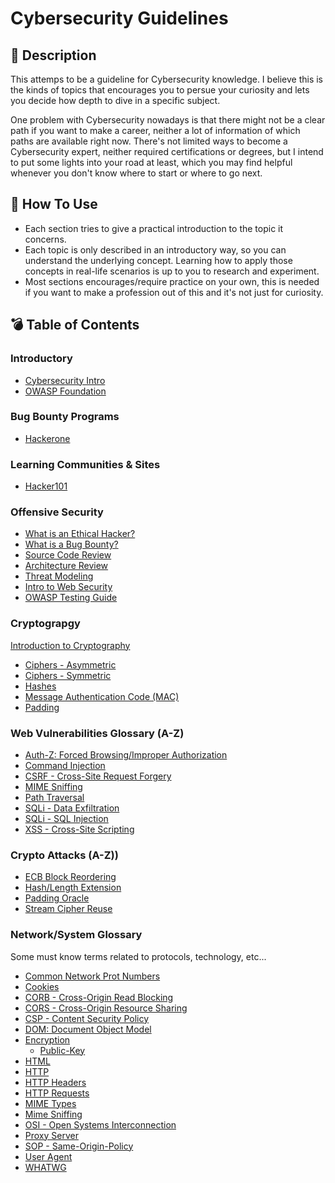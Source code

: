 # Cybersecurity Guidelines

## :pushpin: Description

This attemps to be a guideline for Cybersecurity knowledge. I believe this is the kinds of topics that encourages you to persue your curiosity and lets you decide how depth to dive in a specific subject.

One problem with Cybersecurity nowadays is that there might not be a clear path if you want to make a career, neither a lot of information of which paths are available right now. There's not limited ways to become a Cybersecurity expert, neither required certifications or degrees, but I intend to put some lights into your road at least, which you may find helpful whenever you don't know where to start or where to go next.

## :memo: How To Use

* Each section tries to give a practical introduction to the topic it concerns.
* Each topic is only described in an introductory way, so you can understand the underlying concept. Learning how to apply those concepts in real-life scenarios is up to you to research and experiment.
* Most sections encourages/require practice on your own, this is needed if you want to make a profession out of this and it's not just for curiosity.

## :bomb: Table of Contents

### Introductory

* [Cybersecurity Intro](./intro_to_cybersecurity)
* [OWASP Foundation](./intro_to_cybersecurity/owasp)

### Bug Bounty Programs

* [Hackerone](https://www.hackerone.com/)

### Learning Communities & Sites

* [Hacker101](https://www.hacker101.com/)

### Offensive Security

* [What is an Ethical Hacker?](./offensive)
* [What is a Bug Bounty?](./offensive/bug-bounty)
* [Source Code Review](./offensive/code-review)
* [Architecture Review](./offensive/architectuer-review)
* [Threat Modeling](./offensive/threat-modeling)
* [Intro to Web Security](./offensive/web-sec)
* [OWASP Testing Guide](https://github.com/OWASP/wstg/tree/master/document)

### Cryptograpgy

[Introduction to Cryptography](./crypto)

* [Ciphers - Asymmetric](./crypto/ciphers/asymmetric)
* [Ciphers - Symmetric](./crypto/ciphers/symmetric)
* [Hashes](./crypto/hashes)
* [Message Authentication Code (MAC)](./crypto/mac)
* [Padding](./crypto/padding)

### Web Vulnerabilities Glossary (A-Z)

* [Auth-Z: Forced Browsing/Improper Authorization](./vulnerabilities/auth-z)
* [Command Injection](./vulnerabilities/command-injection)
* [CSRF - Cross-Site Request Forgery](./vulnerabilities/csrf)
* [MIME Sniffing](./vulnerabilities/mime-sniffing)
* [Path Traversal](./vulnerabilities/path-traversal)
* [SQLi - Data Exfiltration](./vulnerabilities/sql-exfiltration)
* [SQLi - SQL Injection](./vulnerabilities/sql-injection)
* [XSS - Cross-Site Scripting](./vulnerabilities/xss)

### Crypto Attacks (A-Z))

* [ECB Block Reordering](./crypto/attacks/ecb-block-reordering)
* [Hash/Length Extension](./crypto/attacks/hash-extension)
* [Padding Oracle](./crypto/attacks/padding-oracle)
* [Stream Cipher Reuse](./crypto/attacks/stream-cipher-reuse)

### Network/System Glossary

Some must know terms related to protocols, technology, etc...

* [Common Network Prot Numbers](https://www.utilizewindows.com/list-of-common-network-port-numbers/)
* [Cookies](./glossary/cookies)
* [CORB - Cross-Origin Read Blocking](./glossary/corb)
* [CORS - Cross-Origin Resource Sharing](./glossary/cors)
* [CSP - Content Security Policy](./glossary/csp)
* [DOM: Document Object Model](./glossary/dom)
* [Encryption](./glossary/encryption)
  * [Public-Key](./glossary/encryption/public-key)
* [HTML](./glossary/html)
* [HTTP](./glossary/http)
* [HTTP Headers](./glossary/http-headers)
* [HTTP Requests](./glossary/http-requests)
* [MIME Types](./glossary/mime-types)
* [Mime Sniffing](./glossary/mime-sniffing)
* [OSI - Open Systems Interconnection](./glossary/osi)
* [Proxy Server](./glossary/proxy-server)
* [SOP - Same-Origin-Policy](./glossary/sop)
* [User Agent](./glossary/user-agent)
* [WHATWG](./glossary/whatwg)
